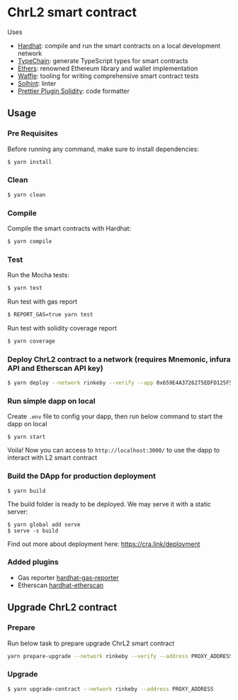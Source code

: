 # ChrL2 smart contract

Uses

- [Hardhat](https://github.com/nomiclabs/hardhat): compile and run the smart contracts on a local development network
- [TypeChain](https://github.com/ethereum-ts/TypeChain): generate TypeScript types for smart contracts
- [Ethers](https://github.com/ethers-io/ethers.js/): renowned Ethereum library and wallet implementation
- [Waffle](https://github.com/EthWorks/Waffle): tooling for writing comprehensive smart contract tests
- [Solhint](https://github.com/protofire/solhint): linter
- [Prettier Plugin Solidity](https://github.com/prettier-solidity/prettier-plugin-solidity): code formatter

## Usage

### Pre Requisites

Before running any command, make sure to install dependencies:

```sh
$ yarn install
```


### Clean

```sh
$ yarn clean
```

### Compile

Compile the smart contracts with Hardhat:

```sh
$ yarn compile
```

### Test

Run the Mocha tests:

```sh
$ yarn test
```

Run test with gas report

```sh
$ REPORT_GAS=true yarn test
```

Run test with solidity coverage report

```sh
$ yarn coverage
```

### Deploy ChrL2 contract to a network (requires Mnemonic, infura API and Etherscan API key)

```sh
$ yarn deploy --network rinkeby --verify --app 0x659E4A3726275EDFD125F52338ECE0D54D15BD99,0x1A642F0E3C3AF545E7ACBD38B07251B3990914F1,0x75E20828B343D1FE37FAE469AB698E19C17F20B5
```

### Run simple dapp on local

Create `.env` file to config your dapp, then run below command to start the dapp on local

```
$ yarn start
```
Voila! Now you can access to `http://localhost:3000/` to use the dapp to interact with L2 smart contract

### Build the DApp for production deployment

```
$ yarn build

```

The build folder is ready to be deployed.
We may serve it with a static server:

```
$ yarn global add serve
$ serve -s build
```

Find out more about deployment here:
    https://cra.link/deployment

### Added plugins

- Gas reporter [hardhat-gas-reporter](https://hardhat.org/plugins/hardhat-gas-reporter.html)
- Etherscan [hardhat-etherscan](https://hardhat.org/plugins/nomiclabs-hardhat-etherscan.html)

## Upgrade ChrL2 contract

### Prepare

Run below task to prepare upgrade ChrL2 smart contract

```sh
yarn prepare-upgrade --network rinkeby --verify --address PROXY_ADDRESS
```

### Upgrade

```sh
$ yarn upgrade-contract --network rinkeby --address PROXY_ADDRESS
```
